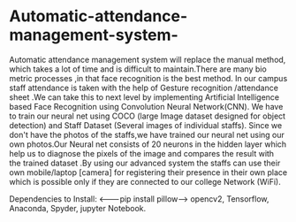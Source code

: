 # Automatic-attendance-management-system-
Automatic attendance management system will replace the manual method, which takes a lot of time and is difficult to maintain.There are many bio metric processes ,in that face recognition is the best method. In our campus staff attendance is taken with the help of Gesture recognition /attendance sheet .We can take this to next level by implementing Artificial Intelligence based Face Recognition using Convolution Neural Network(CNN). We have to train our neural net using COCO (large Image dataset designed for object detection) and Staff Dataset (Several images of individual staffs). Since we don't have the photos of the staffs,we have trained our neural net using our own photos.Our Neural net consists of 20 neurons in the hidden layer which help us to diagnose the pixels of the image and compares the result with the trained dataset .By using our advanced system the staffs can use their own mobile/laptop [camera] for registering their presence in their own place which is possible only if they are connected to our college Network (WiFi).

Dependencies to Install:
  <---pip install pillow-->
  opencv2,
  Tensorflow,
  Anaconda,
  Spyder,
  jupyter Notebook.
 
